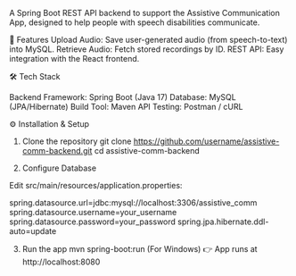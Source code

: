 A Spring Boot REST API backend to support the Assistive Communication App, designed to help people with speech disabilities communicate.

🚀 Features
Upload Audio: Save user-generated audio (from speech-to-text) into MySQL.
Retrieve Audio: Fetch stored recordings by ID.
REST API: Easy integration with the React frontend.

🛠️ Tech Stack

Backend Framework: Spring Boot (Java 17)
Database: MySQL (JPA/Hibernate)
Build Tool: Maven
API Testing: Postman / cURL

⚙️ Installation & Setup
1. Clone the repository
git clone https://github.com/username/assistive-comm-backend.git
cd assistive-comm-backend

2. Configure Database

Edit src/main/resources/application.properties:

spring.datasource.url=jdbc:mysql://localhost:3306/assistive_comm
spring.datasource.username=your_username
spring.datasource.password=your_password
spring.jpa.hibernate.ddl-auto=update

3. Run the app
mvn spring-boot:run (For Windows)
👉 App runs at http://localhost:8080

